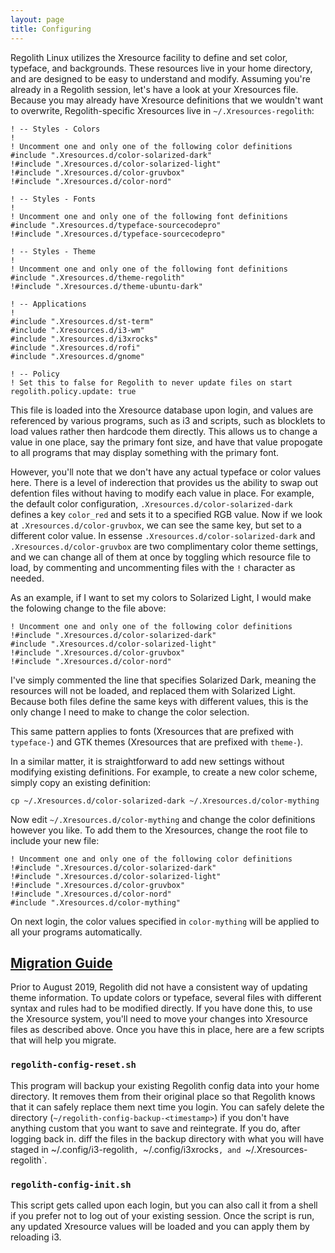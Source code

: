 ```yaml
---
layout: page
title: Configuring
---
```


Regolith Linux utilizes the Xresource facility to define and set color, typeface, and backgrounds.  These resources live in your home directory, and are designed to be easy to understand and modify.  Assuming you're already in a Regolith session, let's have a look at your Xresources file.  Because you may already have Xresource definitions that we wouldn't want to overwrite, Regolith-specific Xresources live in `~/.Xresources-regolith`:
```
! -- Styles - Colors
!
! Uncomment one and only one of the following color definitions 
#include ".Xresources.d/color-solarized-dark"
!#include ".Xresources.d/color-solarized-light"
!#include ".Xresources.d/color-gruvbox"
!#include ".Xresources.d/color-nord"

! -- Styles - Fonts
!
! Uncomment one and only one of the following font definitions 
#include ".Xresources.d/typeface-sourcecodepro"
!#include ".Xresources.d/typeface-sourcecodepro"

! -- Styles - Theme
!
! Uncomment one and only one of the following font definitions
#include ".Xresources.d/theme-regolith"
!#include ".Xresources.d/theme-ubuntu-dark"

! -- Applications
!
#include ".Xresources.d/st-term"
#include ".Xresources.d/i3-wm"
#include ".Xresources.d/i3xrocks"
#include ".Xresources.d/rofi"
#include ".Xresources.d/gnome"

! -- Policy
! Set this to false for Regolith to never update files on start
regolith.policy.update: true
```

This file is loaded into the Xresource database upon login, and values are referenced by various programs, such as i3 and scripts, such as blocklets to load values rather then hardcode them directly.  This allows us to change a value in one place, say the primary font size, and have that value propogate to all programs that may display something with the primary font.  

However, you'll note that we don't have any actual typeface or color values here.  There is a level of inderection that provides us the ability to swap out defention files without having to modify each value in place.  For example, the default color configuration, `.Xresources.d/color-solarized-dark` defines a key `color_red` and sets it to a specified RGB value.  Now if we look at `.Xresources.d/color-gruvbox`, we can see the same key, but set to a different color value.  In essense `.Xresources.d/color-solarized-dark` and `.Xresources.d/color-gruvbox` are two complimentary color theme settings, and we can change all of them at once by toggling which resource file to load, by commenting and uncommenting files with the `!` character as needed.

As an example, if I want to set my colors to Solarized Light, I would make the folowing change to the file above:
```
! Uncomment one and only one of the following color definitions 
!#include ".Xresources.d/color-solarized-dark"
#include ".Xresources.d/color-solarized-light"
!#include ".Xresources.d/color-gruvbox"
!#include ".Xresources.d/color-nord"
```

I've simply commented the line that specifies Solarized Dark, meaning the resources will not be loaded, and replaced them with Solarized Light.  Because both files define the same keys with different values, this is the only change I need to make to change the color selection.

This same pattern applies to fonts (Xresources that are prefixed with `typeface-`) and GTK themes (Xresources that are prefixed with `theme-`).

In a similar matter, it is straightforward to add new settings without modifying existing definitions.  For example, to create a new color scheme, simply copy an existing definition:
```
cp ~/.Xresources.d/color-solarized-dark ~/.Xresources.d/color-mything
```

Now edit `~/.Xresources.d/color-mything` and change the color definitions however you like.  To add them to the Xresources, change the root file to include your new file:
```
! Uncomment one and only one of the following color definitions 
!#include ".Xresources.d/color-solarized-dark"
!#include ".Xresources.d/color-solarized-light"
!#include ".Xresources.d/color-gruvbox"
!#include ".Xresources.d/color-nord"
#include ".Xresources.d/color-mything"
```

On next login, the color values specified in `color-mything` will be applied to all your programs automatically.

## [Migration Guide](#migration-guide)

Prior to August 2019, Regolith did not have a consistent way of updating theme information.  To update colors or typeface, several files with different syntax and rules had to be modified directly.  If you have done this, to use the Xresource system, you'll need to move your changes into Xresource files as described above.  Once you have this in place, here are a few scripts that will help you migrate.

### `regolith-config-reset.sh`

This program will backup your existing Regolith config data into your home directory.  It removes them from their original place so that Regolith knows that it can safely replace them next time you login.  You can safely delete the directory (`~/regolith-config-backup-<timestamp>`) if you don't have anything custom that you want to save and reintegrate.  If you do, after logging back in. diff the files in the backup directory with what you will have staged in ~/.config/i3-regolith`, `~/.config/i3xrocks`, and `~/.Xresources-regolith`.

### `regolith-config-init.sh`

This script gets called upon each login, but you can also call it from a shell if you prefer not to log out of your existing session.  Once the script is run, any updated Xresource values will be loaded and you can apply them by reloading i3.



